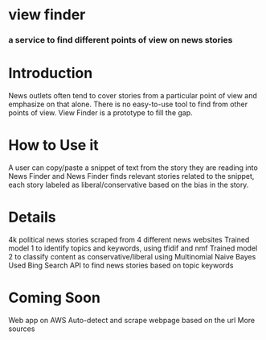 # view finder
### a service to find different points of view on news stories

# Introduction
News outlets often tend to cover stories from a particular point of view and emphasize on that alone. There is no easy-to-use tool to find from other points of view. View Finder is a prototype to fill the gap.

# How to Use it
A user can copy/paste a snippet of text from the story they are reading into News Finder and News Finder finds relevant stories related to the snippet, each story labeled as liberal/conservative based on the bias in the story.

# Details
4k political news stories scraped from 4 different news websites
Trained model 1 to identify topics and keywords, using tfidif and nmf
Trained model 2 to classify content as conservative/liberal using Multinomial Naive Bayes
Used Bing Search API to find news stories based on topic keywords

# Coming Soon
Web app on AWS
Auto-detect and scrape webpage based on the url
More sources
